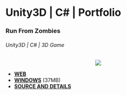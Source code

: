 # Unity3D | C# | Portfolio

### Run From Zombies
###### Unity3D | C# | 3D Game
<p align="center">
<img src="/gif/runfromzombies.gif"/>
</p>
<ul>
  <li><strong><a href="https://leonardusoa.github.io/runfromzomzom/index.html" target="_blank" rel="noopener noreferrer">WEB</a></strong></li>
  <li><strong><a href="https://drive.google.com/open?id=1uvBmY5E_QmEVHbXUQTm9RDA6CNmryacl" target="_blank" rel="noopener noreferrer">WINDOWS</a></strong> (37MB)</li>
  <li><strong><a href="https://github.com/leonardusoa/RunFromZombiesFullProject" target="_blank" rel="noopener noreferrer">SOURCE AND DETAILS</a></strong></li>
</ul>
